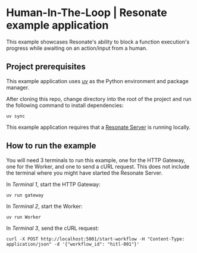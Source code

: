 # Human-In-The-Loop | Resonate example application

This example showcases Resonate's ability to block a function execution's progress while awaiting on an action/input from a human.

## Project prerequisites

This example application uses [uv](https://docs.astral.sh/uv/) as the Python environment and package manager.

After cloning this repo, change directory into the root of the project and run the following command to install dependencies:

```shell
uv sync
```

This example application requires that a [Resonate Server](https://docs.resonatehq.io/get-started/server-quickstart) is running locally.

## How to run the example

You will need 3 terminals to run this example, one for the HTTP Gateway, one for the Worker, and one to send a cURL request. This does not include the terminal where you might have started the Resonate Server.

In _Terminal 1_, start the HTTP Gateway:

```shell
uv run gateway
```

In _Terminal 2_, start the Worker:

```shell
uv run Worker
```

In _Terminal 3_, send the cURL request:

```shell
curl -X POST http://localhost:5001/start-workflow -H "Content-Type: application/json" -d '{"workflow_id": "hitl-001"}'
```
